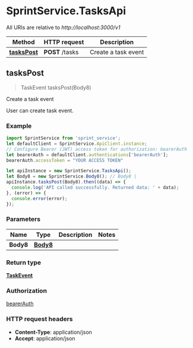 # SprintService.TasksApi

All URIs are relative to *http://localhost:3000/v1*

Method | HTTP request | Description
------------- | ------------- | -------------
[**tasksPost**](TasksApi.md#tasksPost) | **POST** /tasks | Create a task event



## tasksPost

> TaskEvent tasksPost(Body8)

Create a task event

User can create task event.

### Example

```javascript
import SprintService from 'sprint_service';
let defaultClient = SprintService.ApiClient.instance;
// Configure Bearer (JWT) access token for authorization: bearerAuth
let bearerAuth = defaultClient.authentications['bearerAuth'];
bearerAuth.accessToken = "YOUR ACCESS TOKEN"

let apiInstance = new SprintService.TasksApi();
let Body8 = new SprintService.Body8(); // Body8 | 
apiInstance.tasksPost(Body8).then((data) => {
  console.log('API called successfully. Returned data: ' + data);
}, (error) => {
  console.error(error);
});

```

### Parameters


Name | Type | Description  | Notes
------------- | ------------- | ------------- | -------------
 **Body8** | [**Body8**](Body8.md)|  | 

### Return type

[**TaskEvent**](TaskEvent.md)

### Authorization

[bearerAuth](../README.md#bearerAuth)

### HTTP request headers

- **Content-Type**: application/json
- **Accept**: application/json

